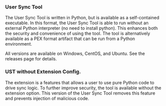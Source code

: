 
### User Sync Tool

The User Sync Tool is written in Python, but is available as a self-contained executable. In this format, the User Sync Tool is able to run without an external Python interpreter (no need to install python). This enhances both the security and convenience of using the tool. The tool is alternatively available as a PEX format artifact that can be run from a Python environment.

All versions are available on Windows, CentOS, and Ubuntu. See the releases page for details.

### UST without Extension Config.

The extension is a features that allows a user to use pure Python code to drive sync logic. To further improve security, the tool is available without the extension option. This version of the User Sync Tool removes this feature and prevents injection of malicious code.

